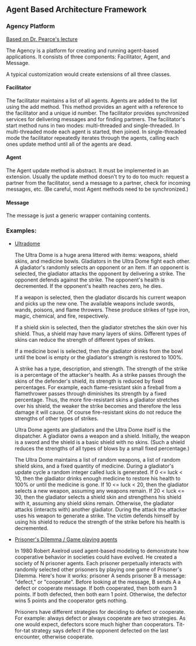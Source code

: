 ## Agent Based Architecture Framework
### Agency Platform
[Based on Dr. Pearce's lecture](http://www.cs.sjsu.edu/faculty/pearce/modules/projects/oop/agency/index.htm)

The Agency is a platform for creating and running agent-based applications. 
It consists of three components: Facilitator, Agent, and Message.

A typical customization would create extensions of all three classes.

#### Facilitator
The facilitator maintains a list of all agents. Agents are added to the list using the add method. This method provides 
an agent with a reference to the facilitator and a unique id number. The facilitator provides synchronized services 
for delivering messages and for finding partners. The facilitator's start method runs 
in two modes: multi-threaded and single-threaded. In multi-threaded mode each agent is started, then joined. 
In single-threaded mode the facilitator repeatedly iterates through the agents, calling each 
ones update method until all of the agents are dead.

#### Agent
The Agent update method is abstract. It must be implemented in an extension. 
Usually the update method doesn't try to do too much: request a partner from the facilitator, 
send a message to a partner, check for incoming messages, etc. (Be careful, most Agent methods need to be synchronized.)

#### Message
The message is just a generic wrapper containing contents.


### Examples:

* [Ultradome](http://www.cs.sjsu.edu/faculty/pearce/modules/labs/patterns/ud/index.htm)

	The Ultra Dome is a huge arena littered with items: weapons, shield skins, and medicine bowls. Gladiators in the Ultra Dome fight each other. A gladiator's randomly selects an opponent or an item. If an opponent is selected, the gladiator attacks the opponent by delivering a strike. The opponent defends against the strike. The opponent's health is decremented. If the opponent's health reaches zero, he dies.

	If a weapon is selected, then the gladiator discards his current weapon and picks up the new one. The available weapons include swords, wands, poisons, and flame throwers. These produce strikes of type iron, magic, chemical, and fire, respectively.

	If a shield skin is selected, then the gladiator stretches the skin over his shield. Thus, a shield may have many layers of skins. Different types of skins can reduce the strength of different types of strikes.

	If a medicine bowl is selected, then the gladiator drinks from the bowl until the bowl is empty or the gladiator's strength is restored to 100%.

	A strike has a type, description, and strength. The strength of the strike is a percentage of the attacker's health. As a strike passes through the skins of the defender's shield, its strength is reduced by fixed percentages. For example, each flame-resistant skin a fireball from a flamethrower passes through diminishes its strength by a fixed percentage. Thus, the more fire-resistant skins a gladiator stretches over his shield, the weaker the strike becomes and therefore the less damage it will cause. Of course fire-resistant skins do not reduce the strengths of other types of strikes.

	Ultra Dome agents are gladiators and the Ultra Dome itself is the dispatcher. A gladiator owns a weapon and a shield. Initially, the weapon is a sword and the shield is a basic shield with no skins. (Such a shield reduces the strengths of all types of blows by a small fixed percentage.)

	The Ultra Dome maintains a list of random weapons, a list of random shield skins, and a fixed quantity of medicine. During a gladiator's update cycle a random integer called luck is generated. If 0 <= luck < 10, then the gladiator drinks enough medicine to restore his health to 100% or until the medicine is gone. If 10 <= luck < 20, then the gladiator selects a new weapon, assuming any weapons remain. If 20 < luck <= 30, then the gladiator selects a shield skin and strengthens his shield with it, assuming any shield skins remain. Otherwise, the gladiator attacks (interacts with) another gladiator. During the attack the attacker uses his weapon to generate a strike. The victim defends himself by using his shield to reduce the strength of the strike before his health is decremented.

* [Prisoner's Dilemma / Game playing agents](http://www.cs.sjsu.edu/faculty/pearce/modules/projects/oop/agency/index.htm)
	
	In 1980 Robert Axelrod used agent-based modeling to demonstrate how cooperative behavior in societies could have evolved. He created a society of N prisoner agents. Each prisoner perpetually interacts with randomly selected other prisoners by playing one game of Prisoner's Dilemma. Here's how it works: prisoner A sends prisoner B a message: "defect," or "cooperate". Before looking at the message, B sends A a defect or cooperate message. If both cooperated, then both earn 3 points. If both defected, then both earn 1 point. Otherwise, the defector wins 5 points and the cooperator gets nothing.

	Prisoners have different strategies for deciding to defect or cooperate. For example: always defect or always cooperate are two strategies. As one would expect, defectors score much higher than cooperators. Tit-for-tat strategy says defect if the opponent defected on the last encounter, otherwise cooperate.